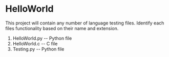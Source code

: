 # HelloWorld
This project will contain any number of language testing files. Identify each files functionality based on their name and extension.
1. HelloWorld.py -- Python file
2. HelloWorld.c -- C file
3. Testing.py -- Python file

